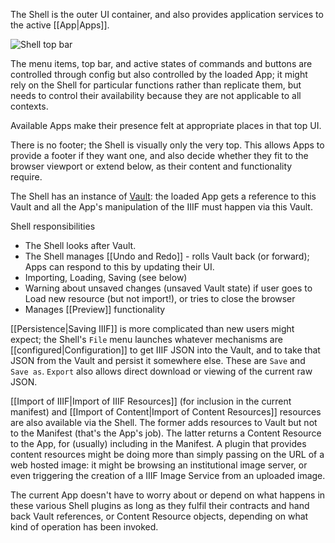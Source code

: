 The Shell is the outer UI container, and also provides application services to the active [[App|Apps]].

![Shell top bar](https://user-images.githubusercontent.com/1443575/151572410-384913fb-013f-4b12-a930-101a120f2bdb.png)

The menu items, top bar, and active states of commands and buttons are controlled through config but also controlled by the loaded App; it might rely on the Shell for particular functions rather than replicate them, but needs to control their availability because they are not applicable to all contexts.

Available Apps make their presence felt at appropriate places in that top UI.

There is no footer; the Shell is visually only the very top. This allows Apps to provide a footer if they want one, and also decide whether they fit to the browser viewport or extend below, as their content and functionality require.

The Shell has an instance of [Vault](https://iiif-canvas-panel.netlify.app/docs/components/vault/): the loaded App gets a reference to this Vault and all the App's manipulation of the IIIF must happen via this Vault.

Shell responsibilities

 - The Shell looks after Vault. 
 - The Shell manages [[Undo and Redo]] - rolls Vault back (or forward); Apps can respond to this by updating their UI.
 - Importing, Loading, Saving (see below)
 - Warning about unsaved changes (unsaved Vault state) if user goes to Load new resource (but not import!), or tries to close the browser
 - Manages [[Preview]] functionality

[[Persistence|Saving IIIF]] is more complicated than new users might expect; the Shell's `File` menu launches whatever mechanisms are [[configured|Configuration]] to get IIIF JSON into the Vault, and to take that JSON from the Vault and persist it somewhere else. These are `Save` and `Save as`. `Export` also allows direct download or viewing of the current raw JSON.

[[Import of IIIF|Import of IIIF Resources]] (for inclusion in the current manifest) and [[Import of Content|Import of Content Resources]] resources are also available via the Shell. The former adds resources to Vault but not to the Manifest (that's the App's job). The latter returns a Content Resource to the App, for (usually) including in the Manifest. A plugin that provides content resources might be doing more than simply passing on the URL of a web hosted image: it might be browsing an institutional image server, or even triggering the creation of a IIIF Image Service from an uploaded image. 

The current App doesn't have to worry about or depend on what happens in these various Shell plugins as long as they fulfil their contracts and hand back Vault references, or Content Resource objects, depending on what kind of operation has been invoked.